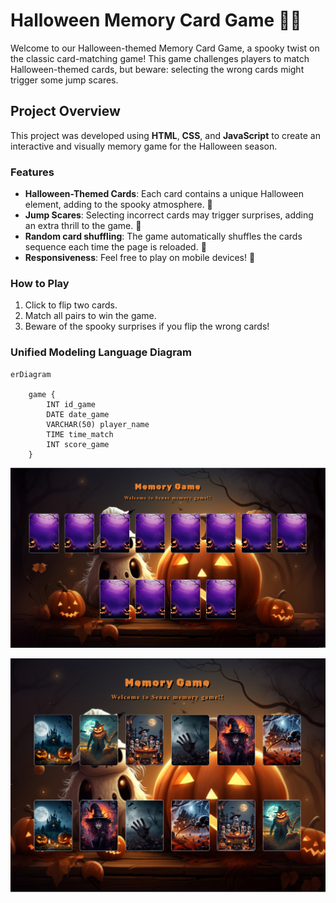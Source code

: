 # Halloween Memory Card Game 🎃👻

Welcome to our Halloween-themed Memory Card Game, a spooky twist on the classic card-matching game! This game challenges players to match Halloween-themed cards, but beware: selecting the wrong cards might trigger some  jump scares.

## Project Overview

This project was developed using **HTML**, **CSS**, and **JavaScript** to create an interactive and visually memory game for the Halloween season.

### Features
- **Halloween-Themed Cards**: Each card contains a unique Halloween element, adding to the spooky atmosphere. 🎃
- **Jump Scares**: Selecting incorrect cards may trigger surprises, adding an extra thrill to the game. 👻
- **Random card shuffling**: The game automatically shuffles the cards sequence each time the page is reloaded. 🎴
- **Responsiveness**: Feel free to play on mobile devices! 📱

### How to Play
1. Click to flip two cards.
2. Match all pairs to win the game.
3. Beware of the spooky surprises if you flip the wrong cards!

### Unified Modeling Language Diagram

```mermaid
erDiagram
    
    game {
        INT id_game
        DATE date_game
        VARCHAR(50) player_name
        TIME time_match
        INT score_game
    }
```

![Game Screenshot](./images/screenshot.png)

![Game finished](./images/screenshot2.png)
